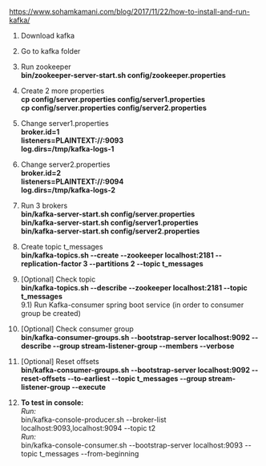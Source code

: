 https://www.sohamkamani.com/blog/2017/11/22/how-to-install-and-run-kafka/

1. Download kafka
2. Go to kafka folder
3. Run zookeeper<br>
**bin/zookeeper-server-start.sh config/zookeeper.properties**
4. Create 2 more properties<br>
**cp config/server.properties config/server1.properties**<br>
**cp config/server.properties config/server2.properties**
5. Change server1.properties<br> 
**broker.id=1<br>
listeners=PLAINTEXT://:9093<br>
log.dirs=/tmp/kafka-logs-1**
6. Change server2.properties<br>
**broker.id=2<br>
listeners=PLAINTEXT://:9094<br>
log.dirs=/tmp/kafka-logs-2**
7. Run 3 brokers<br>
**bin/kafka-server-start.sh config/server.properties<br>
bin/kafka-server-start.sh config/server1.properties<br>
bin/kafka-server-start.sh config/server2.properties**
8. Create topic t_messages<br>
**bin/kafka-topics.sh --create --zookeeper localhost:2181 --replication-factor 3 --partitions 2 --topic t_messages**
9. [Optional] Check topic<br>
**bin/kafka-topics.sh --describe --zookeeper localhost:2181 --topic t_messages**<br>
  9.1) Run Kafka-consumer spring boot service  (in order to consumer group be created)
10. [Optional] Check consumer group<br>
**bin/kafka-consumer-groups.sh --bootstrap-server localhost:9092 --describe --group  stream-listener-group  --members --verbose**
11. [Optional] Reset offsets<br>
**bin/kafka-consumer-groups.sh --bootstrap-server localhost:9092 --reset-offsets --to-earliest --topic t_messages --group  stream-listener-group --execute**

12. **To test in console:**<br>
_Run:_  
 bin/kafka-console-producer.sh --broker-list localhost:9093,localhost:9094 --topic t2<br>
_Run:_  
 bin/kafka-console-consumer.sh --bootstrap-server localhost:9093 --topic t_messages --from-beginning

